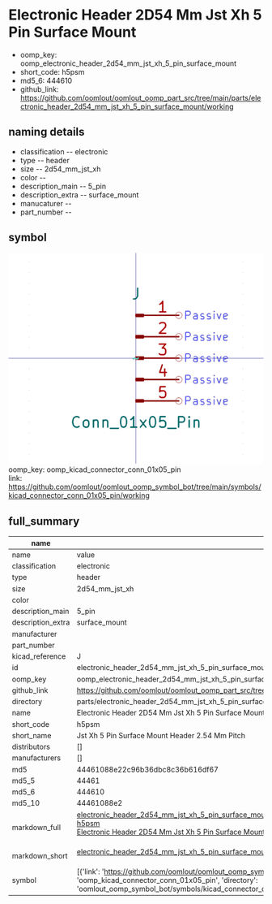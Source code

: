 # Electronic Header 2D54 Mm Jst Xh 5 Pin Surface Mount

  
* oomp_key: oomp_electronic_header_2d54_mm_jst_xh_5_pin_surface_mount 
* short_code: h5psm
* md5_6: 444610  
* github_link: https://github.com/oomlout/oomlout_oomp_part_src/tree/main/parts/electronic_header_2d54_mm_jst_xh_5_pin_surface_mount/working  
## naming details
* classification -- electronic
* type -- header
* size -- 2d54_mm_jst_xh
* color -- 
* description_main -- 5_pin
* description_extra -- surface_mount
* manucaturer -- 
* part_number -- 



## symbol

![](symbol/0/working/working_600.png)  
oomp_key: oomp_kicad_connector_conn_01x05_pin  
link: https://github.com/oomlout/oomlout_oomp_symbol_bot/tree/main/symbols/kicad_connector_conn_01x05_pin/working  


## full_summary
| name | value | 
| --- | --- | 
| name | value | 
| classification | electronic | 
| type | header | 
| size | 2d54_mm_jst_xh | 
| color |  | 
| description_main | 5_pin | 
| description_extra | surface_mount | 
| manufacturer |  | 
| part_number |  | 
| kicad_reference | J | 
| id | electronic_header_2d54_mm_jst_xh_5_pin_surface_mount | 
| oomp_key | oomp_electronic_header_2d54_mm_jst_xh_5_pin_surface_mount | 
| github_link | https://github.com/oomlout/oomlout_oomp_part_src/tree/main/parts/electronic_header_2d54_mm_jst_xh_5_pin_surface_mount/working | 
| directory | parts/electronic_header_2d54_mm_jst_xh_5_pin_surface_mount | 
| name | Electronic Header 2D54 Mm Jst Xh 5 Pin Surface Mount | 
| short_code | h5psm | 
| short_name | Jst Xh 5 Pin Surface Mount Header 2.54 Mm Pitch | 
| distributors | [] | 
| manufacturers | [] | 
| md5 | 44461088e22c96b36dbc8c36b616df67 | 
| md5_5 | 44461 | 
| md5_6 | 444610 | 
| md5_10 | 44461088e2 | 
| markdown_full | [electronic_header_2d54_mm_jst_xh_5_pin_surface_mount](https://github.com/oomlout/oomlout_oomp_part_src/tree/main/parts/electronic_header_2d54_mm_jst_xh_5_pin_surface_mount/working)<br>[h5psm](https://github.com/oomlout/oomlout_oomp_part_src/tree/main/parts/electronic_header_2d54_mm_jst_xh_5_pin_surface_mount/working)<br>[Electronic Header 2D54 Mm Jst Xh 5 Pin Surface Mount](https://github.com/oomlout/oomlout_oomp_part_src/tree/main/parts/electronic_header_2d54_mm_jst_xh_5_pin_surface_mount/working)<br><br> | 
| markdown_short | [electronic_header_2d54_mm_jst_xh_5_pin_surface_mount](https://github.com/oomlout/oomlout_oomp_part_src/tree/main/parts/electronic_header_2d54_mm_jst_xh_5_pin_surface_mount/working)<br><br> | 
| symbol | [{'link': 'https://github.com/oomlout/oomlout_oomp_symbol_bot/tree/main/symbols/kicad_connector_conn_01x05_pin', 'oomp_key': 'oomp_kicad_connector_conn_01x05_pin', 'directory': 'oomlout_oomp_symbol_bot/symbols/kicad_connector_conn_01x05_pin//working/working.kicad_sym'}] | 
